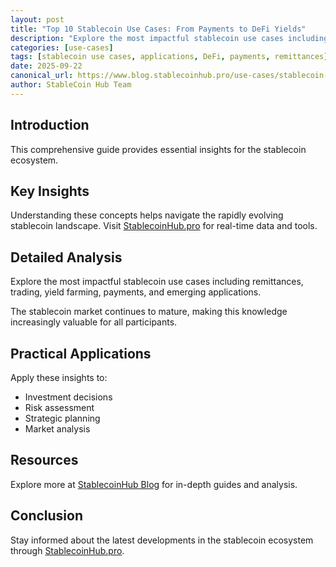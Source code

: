 ```yaml
---
layout: post
title: "Top 10 Stablecoin Use Cases: From Payments to DeFi Yields"
description: "Explore the most impactful stablecoin use cases including remittances, trading, yield farming, payments, and emerging applications."
categories: [use-cases]
tags: [stablecoin use cases, applications, DeFi, payments, remittances]
date: 2025-09-22
canonical_url: https://www.blog.stablecoinhub.pro/use-cases/stablecoin-use-cases/
author: StableCoin Hub Team
---
```


## Introduction

This comprehensive guide provides essential insights for the stablecoin ecosystem.

## Key Insights

Understanding these concepts helps navigate the rapidly evolving stablecoin landscape. Visit [StablecoinHub.pro](https://www.stablecoinhub.pro) for real-time data and tools.

## Detailed Analysis

Explore the most impactful stablecoin use cases including remittances, trading, yield farming, payments, and emerging applications.

The stablecoin market continues to mature, making this knowledge increasingly valuable for all participants.

## Practical Applications

Apply these insights to:
- Investment decisions
- Risk assessment
- Strategic planning
- Market analysis

## Resources

Explore more at [StablecoinHub Blog](https://www.blog.stablecoinhub.pro) for in-depth guides and analysis.

## Conclusion

Stay informed about the latest developments in the stablecoin ecosystem through [StablecoinHub.pro](https://www.stablecoinhub.pro).
